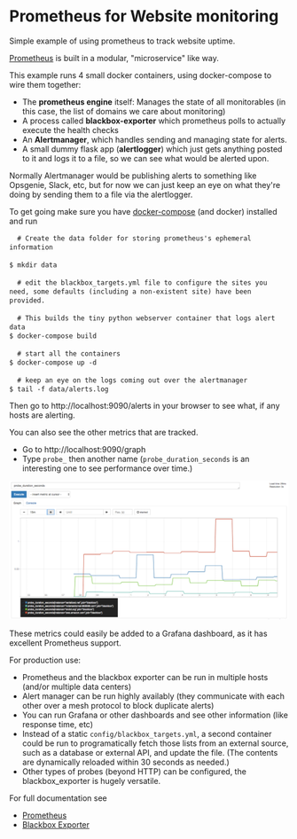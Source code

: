 # Prometheus for Website monitoring

Simple example of using prometheus to track website uptime.

[Prometheus](https://prometheus.io) is built in a modular, "microservice" like way.

This example runs 4 small docker containers, using docker-compose to wire them together:

* The **prometheus engine** itself: Manages the state of all monitorables (in this case, the list of domains we care about monitoring)
* A process called **blackbox-exporter** which prometheus polls to actually execute the health checks
* An **Alertmanager**, which handles sending and managing state for alerts.
* A small dummy flask app (**alertlogger**) which just gets anything posted to it and logs it to a file, so we can see what would be alerted upon.

Normally Alertmanager would be publishing alerts to something like Opsgenie, Slack, etc, but for now we can just keep an eye on what they're doing by sending them to a file via the alertlogger.

To get going make sure you have [docker-compose](https://docs.docker.com/compose/) (and docker) installed and run

      # Create the data folder for storing prometheus's ephemeral information

    $ mkdir data

      # edit the blackbox_targets.yml file to configure the sites you need, some defaults (including a non-existent site) have been provided.

      # This builds the tiny python webserver container that logs alert data
    $ docker-compose build

      # start all the containers
    $ docker-compose up -d

      # keep an eye on the logs coming out over the alertmanager
    $ tail -f data/alerts.log

Then go to http://localhost:9090/alerts in your browser to see what, if any hosts are alerting.

You can also see the other metrics that are tracked. 

* Go to http://localhost:9090/graph
* Type `probe_` then another name (`probe_duration_seconds` is an interesting one to see performance over time.)

![response_time_graph](PrometheusGraph.png)

These metrics could easily be added to a Grafana dashboard, as it has excellent Prometheus support.

For production use:

* Prometheus and the blackbox exporter can be run in multiple hosts (and/or multiple data centers)
* Alert manager can be run highly availably (they communicate with each other over a mesh protocol to block duplicate alerts)
* You can run Grafana or other dashboards and see other information (like response time, etc)
* Instead of a static `config/blackbox_targets.yml`, a second container could be run to programatically fetch those lists from an external source, such as a database or external API, and update the file. (The contents are dynamically reloaded within 30 seconds as needed.)
* Other types of probes (beyond HTTP) can be configured, the blackbox_exporter is hugely versatile.

For full documentation see

* [Prometheus](https://prometheus.io/)
* [Blackbox Exporter](https://github.com/prometheus/blackbox_exporter)
